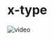 # x-type

![video](https://user-images.githubusercontent.com/76165392/151623940-6f2480c4-a2c2-4ca3-9d8f-659c4254cee4.gif)
